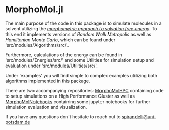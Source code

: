 # MorphoMol.jl

The main purpose of the code in this package is to simulate molecules in a solvent utilizing the [*morphometric approach to solvation free energy*](https://pubmed.ncbi.nlm.nih.gov/36638318/). To this end it implements versions of *Random Walk Metropolis* as well as *Hamiltonian Monte Carlo*, which can be found under 'src/modules/Algorithms/src/'. 

Furthermore, calculations of the energy can be found in 'src/modules/Energies/src/' and some Utilities for simulation setup and evaluation under 'src/modules/Utilities/src/'.

Under 'examples' you will find simple to complex examples utilizing both algorithms implemented in this package. 

There are two accompanying repositories: [MorphoMolHPC](https://github.com/IvanSpirandelli/MorphoMolHPC) containing code to setup simulations on a High Performance Cluster as well as [MorphoMolNotebooks](https://github.com/IvanSpirandelli/MorphoMolNotebooks) containing some jupyter notebooks for further simulation evaluation and visualization.

If you have any questions don't hesitate to reach out to spirandelli@uni-potsdam.de

